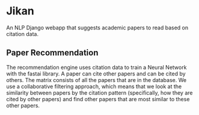 # Jikan

An NLP Django webapp that suggests academic papers to read based on citation data.

## Paper Recommendation

The recommendation engine uses citation data to train a Neural Network with the fastai library. A paper can cite other papers and can be cited by others. The matrix consists of all the papers that are in the database. We use a collaborative filtering approach, which means that we look at the similarity between papers by the citation pattern (specifically, how they are cited by other papers) and find other papers that are most similar to these other papers.
